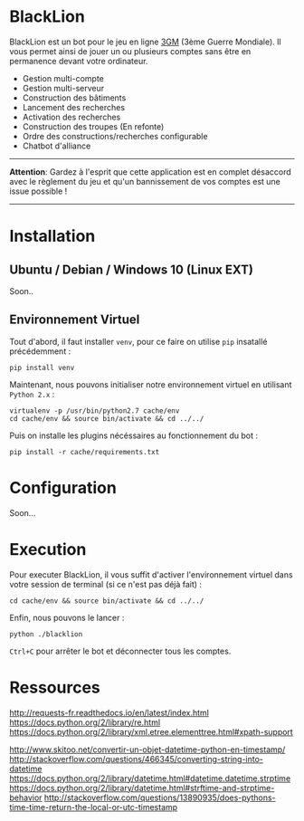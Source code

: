 # BlackLion

BlackLion est un bot pour le jeu en ligne [3GM](http://www.3gm.fr/) (3ème Guerre Mondiale). Il vous permet ainsi de jouer un ou plusieurs comptes sans être en permanence devant votre ordinateur.

* Gestion multi-compte
* Gestion multi-serveur
* Construction des bâtiments
* Lancement des recherches
* Activation des recherches
* Construction des troupes (En refonte)
* Ordre des constructions/recherches configurable
* Chatbot d'alliance

---

**Attention**: Gardez à l'esprit que cette application est en complet désaccord avec le règlement du jeu et qu'un bannissement de vos comptes est une issue possible !

---

# Installation

## Ubuntu / Debian / Windows 10 (Linux EXT)

Soon..

## Environnement Virtuel

Tout d'abord, il faut installer `venv`, pour ce faire on utilise `pip` insatallé précédemment :

```
pip install venv
```

Maintenant, nous pouvons initialiser notre environnement virtuel en utilisant `Python 2.x` :

```
virtualenv -p /usr/bin/python2.7 cache/env
cd cache/env && source bin/activate && cd ../../
```

Puis on installe les plugins nécéssaires au fonctionnement du bot :

```
pip install -r cache/requirements.txt
```

# Configuration

Soon...

# Execution

Pour executer BlackLion, il vous suffit d'activer l'environnement virtuel dans votre session de terminal (si ce n'est pas déjà fait) :

```
cd cache/env && source bin/activate && cd ../../
```

Enfin, nous pouvons le lancer :

```
python ./blacklion
```

`Ctrl+C` pour arrêter le bot et déconnecter tous les comptes.

# Ressources

http://requests-fr.readthedocs.io/en/latest/index.html
https://docs.python.org/2/library/re.html
https://docs.python.org/2/library/xml.etree.elementtree.html#xpath-support

http://www.skitoo.net/convertir-un-objet-datetime-python-en-timestamp/
http://stackoverflow.com/questions/466345/converting-string-into-datetime
https://docs.python.org/2/library/datetime.html#datetime.datetime.strptime
https://docs.python.org/2/library/datetime.html#strftime-and-strptime-behavior
http://stackoverflow.com/questions/13890935/does-pythons-time-time-return-the-local-or-utc-timestamp
